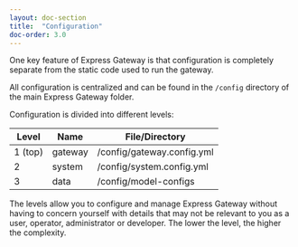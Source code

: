 ```yaml
---
layout: doc-section
title:  "Configuration"
doc-order: 3.0
---
```

One key feature of Express Gateway is that configuration is completely separate from the static code used to run the gateway.  

All configuration is centralized and can be found in the `/config` directory of the main Express Gateway folder.

Configuration is divided into different levels:

Level          | Name           | File/Directory
-------------- | -------------- | --------------
1 (top)        | gateway        | /config/gateway.config.yml
2              | system         | /config/system.config.yml
3              | data           | /config/model-configs

The levels allow you to configure and manage Express Gateway without having to concern yourself with details that may not be relevant to you as a user, operator, administrator or developer. The lower the level, the higher the complexity.
